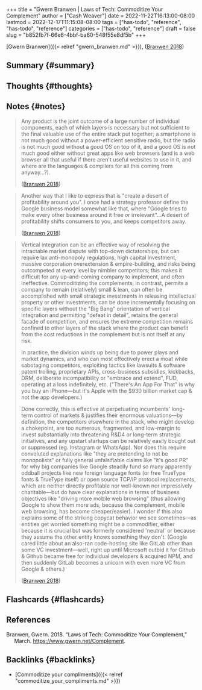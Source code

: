 +++
title = "Gwern Branwen | Laws of Tech: Commoditize Your Complement"
author = ["Cash Weaver"]
date = 2022-11-22T16:13:00-08:00
lastmod = 2022-12-17T11:15:08-08:00
tags = ["has-todo", "reference", "has-todo", "reference"]
categories = ["has-todo", "reference"]
draft = false
slug = "b852fb7f-66e6-4bbf-ba60-548f55e8df5b"
+++

[Gwern Branwen]({{< relref "gwern_branwen.md" >}}), (<a href="#citeproc_bib_item_1">Branwen 2018</a>)


## Summary {#summary}


## Thoughts {#thoughts}


## Notes {#notes}

> Any product is the joint outcome of a large number of individual components, each of which layers is necessary but not sufficient to the final valuable use of the entire stack put together; a smartphone is not much good without a power-efficient sensitive radio, but the radio is not much good without a good OS on top of it, and a good OS is not much good either without great apps like web browsers (and is a web browser all that useful if there aren't useful websites to use in it, and where are the languages &amp; compilers for all this coming from anyway…?).
>
> (<a href="#citeproc_bib_item_1">Branwen 2018</a>)

<!--quoteend-->

> Another way that I like to express that is "create a desert of profitability around you". I once had a strategy professor define the Google business model somewhat like that, where "Google tries to make every other business around it free or irrelevant"…A desert of profitability shifts consumers to you, and keeps competitors away.
>
> (<a href="#citeproc_bib_item_1">Branwen 2018</a>)

<!--quoteend-->

> Vertical integration can be an effective way of resolving the intractable market dispute with top-down dictatorships, but can require lax anti-monopoly regulations, high capital investment, massive corporation overextension &amp; empire-building, and risks being outcompeted at every level by nimbler competitors; this makes it difficult for any up-and-coming company to implement, and often ineffective. Commoditizing the complements, in contrast, permits a company to remain (relatively) small &amp; lean, can often be accomplished with small strategic investments in releasing intellectual property or other investments, can be done incrementally focusing on specific layers without the "Big Bang" orientation of vertical integration and permitting "defeat in detail", retains the general facade of competition, and ensures the extreme competition remains confined to other layers of the stack where the product can benefit from the cost reductions in the complement but is not itself at any risk.
>
> In practice, the division winds up being due to power plays and market dynamics, and who can most effectively erect a moat while sabotaging competitors, exploiting tactics like lawsuits &amp; software patent trolling, proprietary APIs, cross-business subsidies, kickbacks, DRM, deliberate incompatibility or "embrace and extend", FUD, operating at a loss indefinitely, etc. ("There's An App For That" is why you buy an iPhone—but it's Apple with the $930 billion market cap &amp; not the app developers.)
>
> Done correctly, this is effective at perpetuating incumbents' long-term control of markets &amp; justifies their enormous valuations—by definition, the competitors elsewhere in the stack, who might develop a chokepoint, are too numerous, fragmented, and low-margin to invest substantially into threatening R&amp;D4 or long-term strategic initiatives, and any upstart startups can be relatively easily bought out or suppressed (eg. Instagram or WhatsApp). Nor does this require convoluted explanations like "they are pretending to not be monopolists" or fully general unfalsifiable claims like "it's good PR" for why big companies like Google steadily fund so many apparently oddball projects like new foreign language fonts (or free TrueType fonts &amp; TrueType itself) or open source TCP/​IP protocol replacements, which are neither directly profitable nor well-known nor impressively charitable—but do have clear explanations in terms of business objectives like "driving more mobile web browsing" (thus allowing Google to show them more ads, because the complement, mobile web browsing, has become cheaper/​easier). I wonder if this also explains some of the striking copycat behavior we see sometimes—as entities get worried something might be a commodifier, either because it is crucial but was formerly considered 'neutral' or because they assume the other entity knows something they don't. (Google cared little about an also-ran code-hosting site like GitLab other than some VC investment—well, right up until Microsoft outbid it for Github &amp; Github became free for individual developers &amp; acquired NPM⁠, and then suddenly GitLab becomes a unicorn with even more VC from Google &amp; others.)
>
> (<a href="#citeproc_bib_item_1">Branwen 2018</a>)


## Flashcards {#flashcards}

## References

<style>.csl-entry{text-indent: -1.5em; margin-left: 1.5em;}</style><div class="csl-bib-body">
  <div class="csl-entry"><a id="citeproc_bib_item_1"></a>Branwen, Gwern. 2018. “Laws of Tech: Commoditize Your Complement,” March. <a href="https://www.gwern.net/Complement">https://www.gwern.net/Complement</a>.</div>
</div>


## Backlinks {#backlinks}

-   [Commoditize your compliments]({{< relref "commoditize_your_compliments.md" >}})
